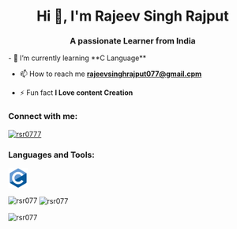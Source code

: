 <h1 align="center">Hi 👋, I'm Rajeev Singh Rajput</h1>
<h3 align="center">A passionate Learner from India</h3>
<https://pixabay.com/gifs/cartoon-3d-man-knight-laptop-629/>
- 🌱 I’m currently learning **C Language**

- 📫 How to reach me **rajeevsinghrajput077@gmail.cpm**

- ⚡ Fun fact **I Love content Creation**

<h3 align="left">Connect with me:</h3>
<p align="left">
<a href="https://twitter.com/rsr0777" target="blank"><img align="center" src="https://raw.githubusercontent.com/rahuldkjain/github-profile-readme-generator/master/src/images/icons/Social/twitter.svg" alt="rsr0777" height="30" width="40" /></a>
</p>

<h3 align="left">Languages and Tools:</h3>
<p align="left"> <a href="https://www.cprogramming.com/" target="_blank" rel="noreferrer"> <img src="https://raw.githubusercontent.com/devicons/devicon/master/icons/c/c-original.svg" alt="c" width="40" height="40"/> </a> </p>

<p><img align="left" src="https://github-readme-stats.vercel.app/api/top-langs?username=rsr077&show_icons=true&locale=en&layout=compact" alt="rsr077" /></p>

<p>&nbsp;<img align="center" src="https://github-readme-stats.vercel.app/api?username=rsr077&show_icons=true&locale=en" alt="rsr077" /></p>

<p><img align="center" src="https://github-readme-streak-stats.herokuapp.com/?user=rsr077&" alt="rsr077" /></p>
